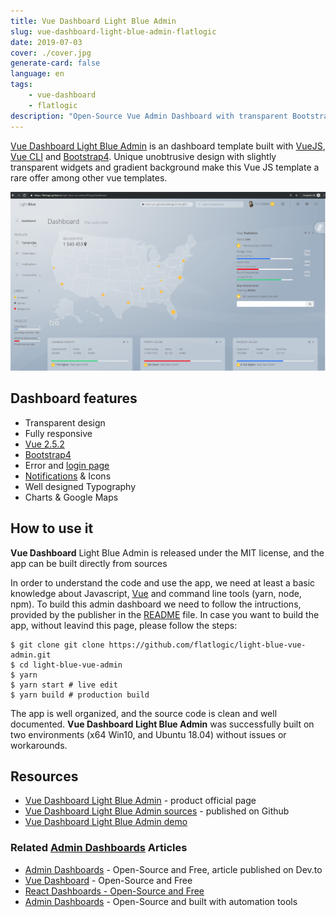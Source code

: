 ```yaml
---
title: Vue Dashboard Light Blue Admin
slug: vue-dashboard-light-blue-admin-flatlogic
date: 2019-07-03
cover: ./cover.jpg
generate-card: false
language: en
tags:
    - vue-dashboard
    - flatlogic
description: "Open-Source Vue Admin Dashboard with transparent Bootstrap4 design coded by FlatLogic company. Released under the MIT license."
---
```


[Vue Dashboard Light Blue Admin](https://flatlogic.com/admin-dashboards/light-blue-vue-lite) is an dashboard template built with 
[VueJS](https://vuejs.org/), [Vue CLI](https://cli.vuejs.org/) and [Bootstrap4](https://getbootstrap.com/). Unique unobtrusive design with slightly transparent widgets and gradient background make this Vue JS template a rare offer among other vue templates. 

![Vue Dashboard Light Blue Admin - Gif animated intro.](https://github.com/app-generator/static/blob/master/admin-dashboards/vue-dashboard-light-blue-admin-intro.gif?raw=true)

## Dashboard features

 - Transparent design
 - Fully responsive
 - [Vue 2.5.2](https://vuejs.org/)
 - [Bootstrap4](https://getbootstrap.com/)
 - Error and [login page](https://flatlogic.github.io/light-blue-vue-admin/#/login)
 - [Notifications](https://flatlogic.github.io/light-blue-vue-admin/#/app/notifications) & Icons
 - Well designed Typography
- Charts & Google Maps


## How to use it

**Vue Dashboard** Light Blue Admin is released under the MIT license, and the app can be built directly from sources

In order to understand the code and use the app, we need at least a basic knowledge about Javascript, [Vue](https://vuejs.org/)
and command line tools (yarn, node, npm). 
To build this admin dashboard we need to follow the intructions, provided by the publisher in the [README](https://github.com/flatlogic/light-blue-vue-admin/blob/master/README.md) file. In case you want to build the app, without leavind this page, please follow the steps:

```
$ git clone git clone https://github.com/flatlogic/light-blue-vue-admin.git
$ cd light-blue-vue-admin
$ yarn 
$ yarn start # live edit
$ yarn build # production build
```

The app is well organized, and the source code is clean and well documented. 
**Vue Dashboard Light Blue Admin** was successfully built on two environments (x64 Win10, and Ubuntu 18.04) without issues or workarounds. 

## Resources

 - [Vue Dashboard Light Blue Admin](https://flatlogic.com/admin-dashboards/light-blue-vue-lite) - product official page
 - [Vue Dashboard Light Blue Admin sources](https://github.com/flatlogic/light-blue-vue-admin) - published on Github
 - [Vue Dashboard Light Blue Admin demo](https://flatlogic.github.io/light-blue-vue-admin/#/app/dashboard) 


### Related [Admin Dashboards](https://appseed.us/admin-dashboards/) Articles

- [Admin Dashboards](https://dev.to/sm0ke/admin-dashboards-open-source-and-free-4aep) - Open-Source and Free, article published on Dev.to
- [Vue Dashboard](https://dev.to/sm0ke/vue-dashboard-open-source-apps-1gd1) - Open-Source and Free
- [React Dashboards - Open-Source and Free](https://dev.to/sm0ke/react-dashboards-open-source-apps-1c7j)
- [Admin Dashboards](https://blog.appseed.us/admin-dashboards-open-source-built-with-automation-tools/) - Open-Source and built with automation tools
